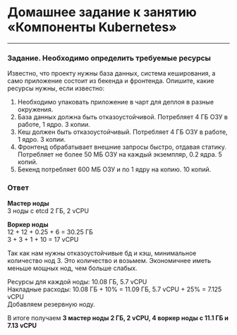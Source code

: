 # Домашнее задание к занятию «Компоненты Kubernetes»


------

### Задание. Необходимо определить требуемые ресурсы
Известно, что проекту нужны база данных, система кеширования, а само приложение состоит из бекенда и фронтенда. Опишите, какие ресурсы нужны, если известно:

1. Необходимо упаковать приложение в чарт для деплоя в разные окружения. 
2. База данных должна быть отказоустойчивой. Потребляет 4 ГБ ОЗУ в работе, 1 ядро. 3 копии. 
3. Кеш должен быть отказоустойчивый. Потребляет 4 ГБ ОЗУ в работе, 1 ядро. 3 копии. 
4. Фронтенд обрабатывает внешние запросы быстро, отдавая статику. Потребляет не более 50 МБ ОЗУ на каждый экземпляр, 0.2 ядра. 5 копий. 
5. Бекенд потребляет 600 МБ ОЗУ и по 1 ядру на копию. 10 копий.

### Ответ
**Мастер ноды**  
3 ноды с etcd 2 ГБ, 2 vCPU

**Воркер ноды**  
12 + 12 + 0.25 + 6 = 30.25 ГБ  
3 + 3 + 1 + 10 = 17 vCPU

Так как нам нужны отказоустойчивые бд и кэш, минимальное количество нод 3. Это количество и возьмем. Экономичнее иметь меньше мощных нод, чем больше слабых.

Ресурсы для каждой ноды: 10.08 ГБ, 5.7 vCPU   
Накладные расходы: 10.08 ГБ + 10% = 11.09 ГБ, 5.7 vCPU + 25% = 7.125 vCPU  
Добавляем резервную ноду.

В итоге получаем **3 мастер ноды 2 ГБ, 2 vCPU, 4 воркер ноды с 11.1 ГБ и 7.13 vCPU** 




